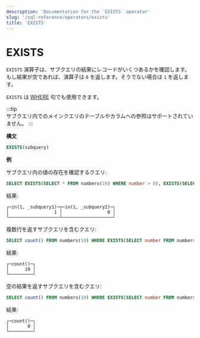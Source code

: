 ```yaml
---
description: 'Documentation for the `EXISTS` operator'
slug: '/sql-reference/operators/exists'
title: 'EXISTS'
---
```





# EXISTS

`EXISTS` 演算子は、サブクエリの結果にレコードがいくつあるかを確認します。もし結果が空であれば、演算子は `0` を返します。そうでない場合は `1` を返します。

`EXISTS` は [WHERE](../../sql-reference/statements/select/where.md) 句でも使用できます。

:::tip    
サブクエリ内でのメインクエリのテーブルやカラムへの参照はサポートされていません。
:::

**構文**

```sql
EXISTS(subquery)
```

**例**

サブクエリ内の値の存在を確認するクエリ:

```sql
SELECT EXISTS(SELECT * FROM numbers(10) WHERE number > 8), EXISTS(SELECT * FROM numbers(10) WHERE number > 11)
```

結果:

```text
┌─in(1, _subquery1)─┬─in(1, _subquery2)─┐
│                 1 │                 0 │
└───────────────────┴───────────────────┘
```

複数行を返すサブクエリを含むクエリ:

```sql
SELECT count() FROM numbers(10) WHERE EXISTS(SELECT number FROM numbers(10) WHERE number > 8);
```

結果:

```text
┌─count()─┐
│      10 │
└─────────┘
```

空の結果を返すサブクエリを含むクエリ:

```sql
SELECT count() FROM numbers(10) WHERE EXISTS(SELECT number FROM numbers(10) WHERE number > 11);
```

結果:

```text
┌─count()─┐
│       0 │
└─────────┘
```
